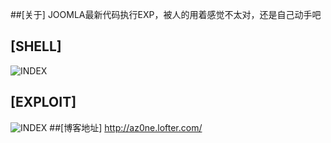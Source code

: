 ﻿##[关于]
JOOMLA最新代码执行EXP，被人的用着感觉不太对，还是自己动手吧
## [SHELL]
![INDEX](/shell.png)
## [EXPLOIT]
![INDEX](/run.jpg)
##[博客地址]
http://az0ne.lofter.com/
